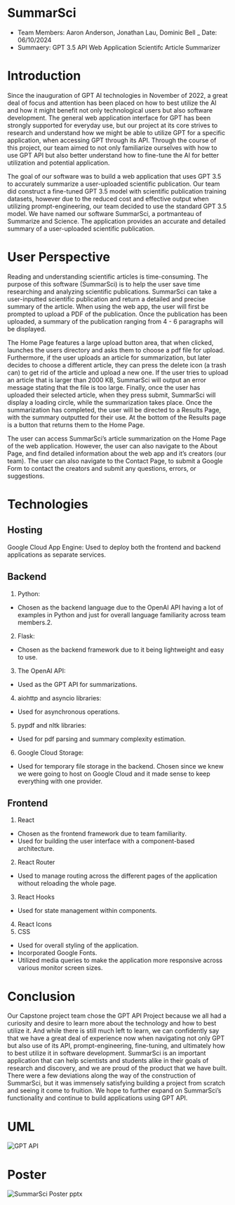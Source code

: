 # SummarSci

- Team Members: Aaron Anderson, Jonathan Lau, Dominic Bell
_ Date: 06/10/2024
- Summaery: GPT 3.5 API Web Application Scientifc Article Summarizer

# Introduction

Since the inauguration of GPT AI technologies in November of 2022, a great deal of focus and attention has been placed on how to best utilize the AI and how it might benefit not only technological users but also software development. The general web application interface for GPT has been strongly supported for everyday use, but our project at its core strives to research and understand how we might be able to utilize GPT for a specific application, when accessing GPT through its API. Through the course of this project, our team aimed to not only familiarize ourselves with how to use GPT API but also better understand how to fine-tune the AI for better utilization and potential application. 

The goal of our software was to build a web application that uses GPT 3.5 to accurately summarize a user-uploaded scientific publication. Our team did construct a fine-tuned GPT 3.5 model with scientific publication training datasets, however due to the reduced cost and effective output when utilizing prompt-engineering, our team decided to use the standard GPT 3.5 model. We have named our software SummarSci, a portmanteau of Summarize and Science. The application provides an accurate and detailed summary of a user-uploaded scientific publication.

# User Perspective

Reading and understanding scientific articles is time-consuming. The purpose of this software (SummarSci) is to help the user save time researching and analyzing scientific publications. SummarSci can take a user-inputted scientific publication and return a detailed and precise summary of the article. When using the web app, the user will first be prompted to upload a PDF of the publication. Once the publication has been uploaded, a summary of the publication ranging from 4 - 6 paragraphs will be displayed. 

The Home Page features a large upload button area, that when clicked, launches the users directory and asks them to choose a pdf file for upload. Furthermore, if the user uploads an article for summarization, but later decides to choose a different article, they can press the delete icon (a trash can) to get rid of the article and upload a new one. If the user tries to upload an article that is larger than 2000 KB, SummarSci will output an error message stating that the file is too large. Finally, once the user has uploaded their selected article, when they press submit, SummarSci will display a loading circle, while the summarization takes place. Once the summarization has completed, the user will be directed to a Results Page, with the summary outputted for their use. At the bottom of the Results page is a button that returns them to the Home Page. 

The user can access SummarSci’s article summarization on the Home Page of the web application. However, the user can also navigate to the About Page, and find detailed information about the web app and it’s creators (our team). The user can also navigate to the Contact Page, to submit a Google Form to contact the creators and submit any questions, errors, or suggestions. 

# Technologies

## Hosting
Google Cloud App Engine: Used to deploy both the frontend and backend applications as separate services.

## Backend
1. Python:
- Chosen as the backend language due to the OpenAI API having a lot of examples in Python and just for overall language familiarity across team members.2.
2. Flask:
- Chosen as the backend framework due to it being lightweight and easy to use.
3. The OpenAI API:
- Used as the GPT API for summarizations. 
4. aiohttp and asyncio libraries:
- Used for asynchronous operations.
5. pypdf and nltk libraries:
- Used for pdf parsing and summary complexity estimation.
6. Google Cloud Storage:
- Used for temporary file storage in the backend. Chosen since we knew we were going to host on Google Cloud and it made sense to keep everything with one provider.

## Frontend
1. React
- Chosen as the frontend framework due to team familiarity.
- Used for building the user interface with a component-based architecture.
2. React Router
- Used to manage routing across the different pages of the application without reloading the whole page.
3. React Hooks 
- Used for state management within components.
4. React Icons
5. CSS
- Used for overall styling of the application.
- Incorporated Google Fonts.
- Utilized media queries to make the application more responsive across various monitor screen sizes.


# Conclusion
Our Capstone project team chose the GPT API Project because we all had a curiosity and desire to learn more about the technology and how to best utilize it. And while there is still much left to learn, we can confidently say that we have a great deal of experience now when navigating not only GPT but also use of its API, prompt-engineering, fine-tuning, and ultimately how to best utilize it in software development. SummarSci is an important application that can help scientists and students alike in their goals of research and discovery, and we are proud of the product that we have built. There were a few deviations along the way of the construction of SummarSci, but it was immensely satisfying building a project from scratch and seeing it come to fruition. We hope to further expand on SummarSci’s functionality and continue to build applications using GPT API.

# UML

![GPT API](https://github.com/aaronanderson7/SummarSci/assets/107898465/b0c02595-6a6e-4f95-b82e-c00a12c34111)


# Poster

![SummarSci Poster pptx](https://github.com/aaronanderson7/SummarSci/assets/107898465/da0e4643-c95a-4e20-85a1-51cc4f3040a7)


